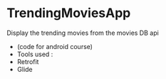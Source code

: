 # TrendingMoviesApp
Display the trending movies from the movies DB api
- (code for android course)
- Tools used :
- Retrofit
- Glide

